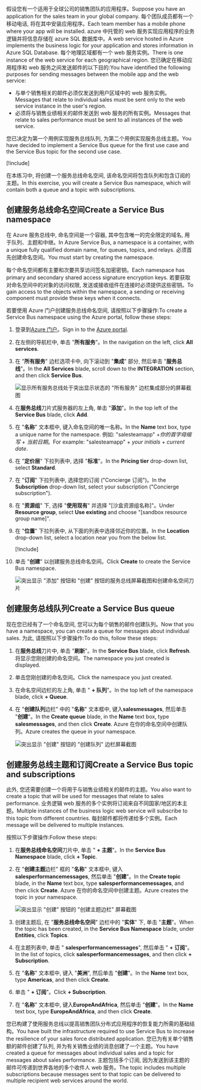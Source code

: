 <span data-ttu-id="be8c7-101">假设您有一个适用于全球公司的销售团队的应用程序。</span><span class="sxs-lookup"><span data-stu-id="be8c7-101">Suppose you have an application for the sales team in your global company.</span></span> <span data-ttu-id="be8c7-102">每个团队成员都有一个移动电话, 将在其中安装应用程序。</span><span class="sxs-lookup"><span data-stu-id="be8c7-102">Each team member has a mobile phone where your app will be installed.</span></span> <span data-ttu-id="be8c7-103">azure 中托管的 web 服务实现应用程序的业务逻辑并将信息存储在 azure SQL 数据库中。</span><span class="sxs-lookup"><span data-stu-id="be8c7-103">A web service hosted in Azure implements the business logic for your application and stores information in Azure SQL Database.</span></span> <span data-ttu-id="be8c7-104">每个地理区域都有一个 web 服务实例。</span><span class="sxs-lookup"><span data-stu-id="be8c7-104">There is one instance of the web service for each geographical region.</span></span> <span data-ttu-id="be8c7-105">您已确定在移动应用程序和 web 服务之间发送邮件的以下目的:</span><span class="sxs-lookup"><span data-stu-id="be8c7-105">You have identified the following purposes for sending messages between the mobile app and the web service:</span></span>

- <span data-ttu-id="be8c7-106">与单个销售相关的邮件必须仅发送到用户区域中的 web 服务实例。</span><span class="sxs-lookup"><span data-stu-id="be8c7-106">Messages that relate to individual sales must be sent only to the web service instance in the user's region.</span></span>
- <span data-ttu-id="be8c7-107">必须将与销售业绩相关的邮件发送到 web 服务的所有实例。</span><span class="sxs-lookup"><span data-stu-id="be8c7-107">Messages that relate to sales performance must be sent to all instances of the web service.</span></span>

<span data-ttu-id="be8c7-108">您已决定为第一个用例实现服务总线队列, 为第二个用例实现服务总线主题。</span><span class="sxs-lookup"><span data-stu-id="be8c7-108">You have decided to implement a Service Bus queue for the first use case and the Service Bus topic for the second use case.</span></span>

[!include[](../../../includes/azure-sandbox-activate.md)]

<span data-ttu-id="be8c7-109">在本练习中, 将创建一个服务总线命名空间, 该命名空间将包含队列和包含订阅的主题。</span><span class="sxs-lookup"><span data-stu-id="be8c7-109">In this exercise, you will create a Service Bus namespace, which will contain both a queue and a topic with subscriptions.</span></span>

## <a name="create-a-service-bus-namespace"></a><span data-ttu-id="be8c7-110">创建服务总线命名空间</span><span class="sxs-lookup"><span data-stu-id="be8c7-110">Create a Service Bus namespace</span></span>

<span data-ttu-id="be8c7-111">在 Azure 服务总线中, 命名空间是一个容器, 其中包含唯一的完全限定的域名, 用于队列、主题和中继。</span><span class="sxs-lookup"><span data-stu-id="be8c7-111">In Azure Service Bus, a namespace is a container, with a unique fully qualified domain name, for queues, topics, and relays.</span></span> <span data-ttu-id="be8c7-112">必须首先创建命名空间。</span><span class="sxs-lookup"><span data-stu-id="be8c7-112">You must start by creating the namespace.</span></span>

<span data-ttu-id="be8c7-113">每个命名空间都有主要和次要共享访问签名加密密钥。</span><span class="sxs-lookup"><span data-stu-id="be8c7-113">Each namespace has primary and secondary shared access signature encryption keys.</span></span> <span data-ttu-id="be8c7-114">若要获取对命名空间中的对象的访问权限, 发送或接收组件在连接时必须提供这些密钥。</span><span class="sxs-lookup"><span data-stu-id="be8c7-114">To gain access to the objects within the namespace, a sending or receiving component must provide these keys when it connects.</span></span>

<span data-ttu-id="be8c7-115">若要使用 Azure 门户创建服务总线命名空间, 请按照以下步骤操作:</span><span class="sxs-lookup"><span data-stu-id="be8c7-115">To create a Service Bus namespace using the Azure portal, follow these steps:</span></span>

1. <span data-ttu-id="be8c7-116">登录到[Azure 门户](https://portal.azure.com/learn.docs.microsoft.com?azure-portal=true)。</span><span class="sxs-lookup"><span data-stu-id="be8c7-116">Sign in to the [Azure portal](https://portal.azure.com/learn.docs.microsoft.com?azure-portal=true).</span></span>

1. <span data-ttu-id="be8c7-117">在左侧的导航栏中, 单击 "**所有服务**"。</span><span class="sxs-lookup"><span data-stu-id="be8c7-117">In the navigation on the left, click **All services**.</span></span>

1. <span data-ttu-id="be8c7-118">在 "**所有服务**" 边栏选项卡中, 向下滚动到 "**集成**" 部分, 然后单击 "**服务总线**"。</span><span class="sxs-lookup"><span data-stu-id="be8c7-118">In the **All Services** blade, scroll down to the **INTEGRATION** section, and then click **Service Bus**.</span></span>

    ![显示所有服务总线处于突出显示状态的 "所有服务" 边栏集成部分的屏幕截图](../media/3-create-namespace-1.png)

1. <span data-ttu-id="be8c7-120">在**服务总线**刀片式服务器的左上角, 单击 "**添加**"。</span><span class="sxs-lookup"><span data-stu-id="be8c7-120">In the top left of the **Service Bus** blade, click **Add**.</span></span>

1. <span data-ttu-id="be8c7-121">在 "**名称**" 文本框中, 键入命名空间的唯一名称。</span><span class="sxs-lookup"><span data-stu-id="be8c7-121">In the **Name** text box, type a unique name for the namespace.</span></span> <span data-ttu-id="be8c7-122">例如: "salesteamapp" +*你的首字母缩写* + *当前日期*。</span><span class="sxs-lookup"><span data-stu-id="be8c7-122">For example: "salesteamapp" + *your initials* + *current date*.</span></span>

1. <span data-ttu-id="be8c7-123">在 "**定价层**" 下拉列表中, 选择 "**标准**"。</span><span class="sxs-lookup"><span data-stu-id="be8c7-123">In the **Pricing tier** drop-down list, select **Standard**.</span></span>

1. <span data-ttu-id="be8c7-124">在 "**订阅**" 下拉列表中, 选择您的订阅 ("Concierge 订阅")。</span><span class="sxs-lookup"><span data-stu-id="be8c7-124">In the **Subscription** drop-down list, select your subscription ("Concierge subscription").</span></span>

1. <span data-ttu-id="be8c7-125">在 "**资源组**" 下, 选择 "**使用现有**" 并选择 "<rgn>[沙盒资源组名称]</rgn>"。</span><span class="sxs-lookup"><span data-stu-id="be8c7-125">Under **Resource group**, select **Use existing** and choose "<rgn>[sandbox resource group name]</rgn>".</span></span>

1. <span data-ttu-id="be8c7-126">在 "**位置**" 下拉列表中, 从下面的列表中选择邻近你的位置。</span><span class="sxs-lookup"><span data-stu-id="be8c7-126">In the **Location** drop-down list, select a location near you from the below list.</span></span>

    [!include[](../../../includes/azure-sandbox-regions-first-mention-note-friendly.md)]

1. <span data-ttu-id="be8c7-127">单击 "**创建**" 以创建服务总线命名空间。</span><span class="sxs-lookup"><span data-stu-id="be8c7-127">Click **Create** to create the Service Bus namespace.</span></span>

    ![突出显示 "添加" 按钮和 "创建" 按钮的服务总线屏幕截图和创建命名空间刀片](../media/3-create-namespace-2.png)

## <a name="create-a-service-bus-queue"></a><span data-ttu-id="be8c7-129">创建服务总线队列</span><span class="sxs-lookup"><span data-stu-id="be8c7-129">Create a Service Bus queue</span></span>

<span data-ttu-id="be8c7-130">现在您已经有了一个命名空间, 您可以为每个销售的邮件创建队列。</span><span class="sxs-lookup"><span data-stu-id="be8c7-130">Now that you have a namespace, you can create a queue for messages about individual sales.</span></span> <span data-ttu-id="be8c7-131">为此, 请按照以下步骤操作:</span><span class="sxs-lookup"><span data-stu-id="be8c7-131">To do this, follow these steps:</span></span>

1. <span data-ttu-id="be8c7-132">在**服务总线**刀片中, 单击 "**刷新**"。</span><span class="sxs-lookup"><span data-stu-id="be8c7-132">In the **Service Bus** blade, click **Refresh**.</span></span> <span data-ttu-id="be8c7-133">将显示您刚创建的命名空间。</span><span class="sxs-lookup"><span data-stu-id="be8c7-133">The namespace you just created is displayed.</span></span>

1. <span data-ttu-id="be8c7-134">单击您刚创建的命名空间。</span><span class="sxs-lookup"><span data-stu-id="be8c7-134">Click the namespace you just created.</span></span>

1. <span data-ttu-id="be8c7-135">在命名空间边栏的左上角, 单击 " **+ 队列**"。</span><span class="sxs-lookup"><span data-stu-id="be8c7-135">In the top left of the namespace blade, click **+ Queue**.</span></span>

1. <span data-ttu-id="be8c7-136">在 "**创建队列**边栏" 中的 "**名称**" 文本框中, 键入**salesmessages**, 然后单击 "**创建**"。</span><span class="sxs-lookup"><span data-stu-id="be8c7-136">In the **Create queue** blade, in the **Name** text box, type **salesmessages**, and then click **Create**.</span></span> <span data-ttu-id="be8c7-137">Azure 在你的命名空间中创建队列。</span><span class="sxs-lookup"><span data-stu-id="be8c7-137">Azure creates the queue in your namespace.</span></span>

    ![突出显示 "创建" 按钮的 "创建队列" 边栏屏幕截图](../media/3-create-queue.png)

## <a name="create-a-service-bus-topic-and-subscriptions"></a><span data-ttu-id="be8c7-139">创建服务总线主题和订阅</span><span class="sxs-lookup"><span data-stu-id="be8c7-139">Create a Service Bus topic and subscriptions</span></span>

<span data-ttu-id="be8c7-140">此外, 您还需要创建一个将用于与销售业绩相关的邮件的主题。</span><span class="sxs-lookup"><span data-stu-id="be8c7-140">You also want to create a topic that will be used for messages that relate to sales performance.</span></span> <span data-ttu-id="be8c7-141">业务逻辑 web 服务的多个实例将订阅来自不同国家/地区的本主题。</span><span class="sxs-lookup"><span data-stu-id="be8c7-141">Multiple instances of the business logic web service will subscribe to this topic from different countries.</span></span> <span data-ttu-id="be8c7-142">每封邮件都将传递给多个实例。</span><span class="sxs-lookup"><span data-stu-id="be8c7-142">Each message will be delivered to multiple instances.</span></span>

<span data-ttu-id="be8c7-143">按照以下步骤操作:</span><span class="sxs-lookup"><span data-stu-id="be8c7-143">Follow these steps:</span></span>

1. <span data-ttu-id="be8c7-144">在**服务总线命名空间**刀片中, 单击 " **+ 主题**"。</span><span class="sxs-lookup"><span data-stu-id="be8c7-144">In the **Service Bus Namespace** blade, click **+ Topic**.</span></span>

1. <span data-ttu-id="be8c7-145">在 "**创建主题**边栏" 框的 "**名称**" 文本框中, 键入**salesperformancemessages**, 然后单击 "**创建**"。</span><span class="sxs-lookup"><span data-stu-id="be8c7-145">In the **Create topic** blade, in the **Name** text box, type **salesperformancemessages**, and then click **Create**.</span></span> <span data-ttu-id="be8c7-146">Azure 在你的命名空间中创建主题。</span><span class="sxs-lookup"><span data-stu-id="be8c7-146">Azure creates the topic in your namespace.</span></span>

    ![突出显示 "创建" 按钮的 "创建主题边栏" 屏幕截图](../media/3-create-topic.png)

1. <span data-ttu-id="be8c7-148">创建主题后, 在 "**服务总线命名空间**" 边栏中的 "**实体**" 下, 单击 "**主题**"。</span><span class="sxs-lookup"><span data-stu-id="be8c7-148">When the topic has been created, in the **Service Bus Namespace** blade, under **Entities**, click **Topics**.</span></span>

1. <span data-ttu-id="be8c7-149">在主题列表中, 单击 " **salesperformancemessages**", 然后单击 " **+ 订阅**"。</span><span class="sxs-lookup"><span data-stu-id="be8c7-149">In the list of topics, click **salesperformancemessages**, and then click **+ Subscription**.</span></span>

1. <span data-ttu-id="be8c7-150">在 "**名称**" 文本框中, 键入 "**美洲**", 然后单击 "**创建**"。</span><span class="sxs-lookup"><span data-stu-id="be8c7-150">In the **Name** text box, type **Americas**, and then click **Create**.</span></span>

1. <span data-ttu-id="be8c7-151">单击 " **+ 订阅**"。</span><span class="sxs-lookup"><span data-stu-id="be8c7-151">Click **+ Subscription**.</span></span>

1. <span data-ttu-id="be8c7-152">在 "**名称**" 文本框中, 键入**EuropeAndAfrica**, 然后单击 "**创建**"。</span><span class="sxs-lookup"><span data-stu-id="be8c7-152">In the **Name** text box, type **EuropeAndAfrica**, and then click **Create**.</span></span>

<span data-ttu-id="be8c7-153">您已构建了使用服务总线以提高销售团队分布式应用程序的恢复能力所需的基础结构。</span><span class="sxs-lookup"><span data-stu-id="be8c7-153">You have built the infrastructure required to use Service Bus to increase the resilience of your sales force distributed application.</span></span> <span data-ttu-id="be8c7-154">您已为有关单个销售额的邮件创建了队列, 并为有关销售业绩的消息创建了一个主题。</span><span class="sxs-lookup"><span data-stu-id="be8c7-154">You have created a queue for messages about individual sales and a topic for messages about sales performance.</span></span> <span data-ttu-id="be8c7-155">主题包括多个订阅, 因为发送到该主题的邮件可传递到世界各地的多个收件人 web 服务。</span><span class="sxs-lookup"><span data-stu-id="be8c7-155">The topic includes multiple subscriptions because messages sent to that topic can be delivered to multiple recipient web services around the world.</span></span>
